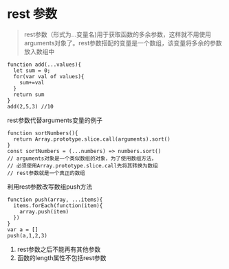 # rest 参数

> rest参数（形式为...变量名)用于获取函数的多余参数，这样就不用使用arguments对象了。rest参数搭配的变量是一个数组，该变量将多余的参数放入数组中

```
function add(...values){
  let sum = 0;
  for(var val of values){
    sum+=val
  }
  return sum
}
add(2,5,3) //10
```

rest参数代替arguments变量的例子

```
function sortNumbers(){
  return Array.prototype.slice.call(arguments).sort()
}
const sortNumbers = (...numbers) => numbers.sort()
// arguments对象是一个类似数组的对象，为了使用数组方法，
// 必须使用Array.prototype.slice.call先将其转换为数组
// rest参数就是一个真正的数组
```

利用rest参数改写数组push方法

```
function push(array, ...items){
  items.forEach(function(item){
    array.push(item)
  })
}
var a = []
push(a,1,2,3)
```

1. rest参数之后不能再有其他参数
2. 函数的length属性不包括rest参数